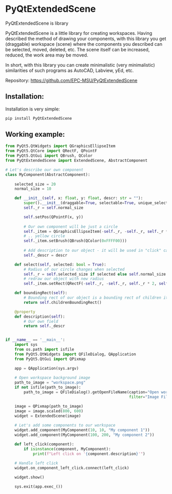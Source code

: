 # PyQtExtendedScene

PyQtExtendedScene is library 

PyQtExtendedScene is a little library for creating workspaces.
Having described the method of drawing your components, with this library you get (draggable) workspace (scene) where the 
components you described can be selected, moved, deleted, etc. 
The scene itself can be increased, reduced, the work area may be moved.

In short, with this library you can create minimalistic (very minimalistic) similarities of such programs as 
AutoCAD, Labview, yEd, etc.

Repository: https://github.com/EPC-MSU/PyQtExtendedScene

## Installation:

Installation is very simple:
```bash
pip install PyQtExtendedScene
```

## Working example:

```Python
from PyQt5.QtWidgets import QGraphicsEllipseItem
from PyQt5.QtCore import QRectF, QPointF
from PyQt5.QtGui import QBrush, QColor
from PyQtExtendedScene import ExtendedScene, AbstractComponent

# Let's describe our own component
class MyComponent(AbstractComponent):
    
    selected_size = 20
    normal_size = 10

    def __init__(self, x: float, y: float, descr: str = ""):
        super().__init__(draggable=True, selectable=True, unique_selection=True)
        self._r = self.normal_size

        self.setPos(QPointF(x, y))
        
        # Our own component will be just a circle
        self._item = QGraphicsEllipseItem(-self._r, -self._r, self._r * 2, self._r * 2, self)
        # .. yellow circle
        self._item.setBrush(QBrush(QColor(0xFFFF00)))
        
        # Add description to our object - it will be used in "click" callback function
        self._descr = descr

    def select(self, selected: bool = True):
        # Radius of our circle changes when selected
        self._r = self.selected_size if selected else self.normal_size
        # redraw our object with new radius
        self._item.setRect(QRectF(-self._r, -self._r, self._r * 2, self._r * 2))

    def boundingRect(self):
        # Bounding rect of our object is a bounding rect of children item (e.g. circle)
        return self.childrenBoundingRect()

    @property
    def description(self):
        # Our own field
        return self._descr


if __name__ == '__main__':
    import sys
    from os.path import isfile
    from PyQt5.QtWidgets import QFileDialog, QApplication
    from PyQt5.QtGui import QPixmap

    app = QApplication(sys.argv)
    
    # Open workspace background image
    path_to_image = "workspace.png"
    if not isfile(path_to_image):
        path_to_image = QFileDialog().getOpenFileName(caption="Open workspace image",
                                                      filter="Image Files (*.png *.jpg *.bmp *.tiff)")[0]

    image = QPixmap(path_to_image)
    image = image.scaled(800, 600)
    widget = ExtendedScene(image)
    
    # Let's add some components to our workspace
    widget.add_component(MyComponent(10, 10, "My component 1"))
    widget.add_component(MyComponent(100, 200, "My component 2"))

    def left_click(component):
        if isinstance(component, MyComponent):
            print(f"Left click on '{component.description}'")
    
    # Handle left click
    widget.on_component_left_click.connect(left_click)

    widget.show()

    sys.exit(app.exec_())

```
